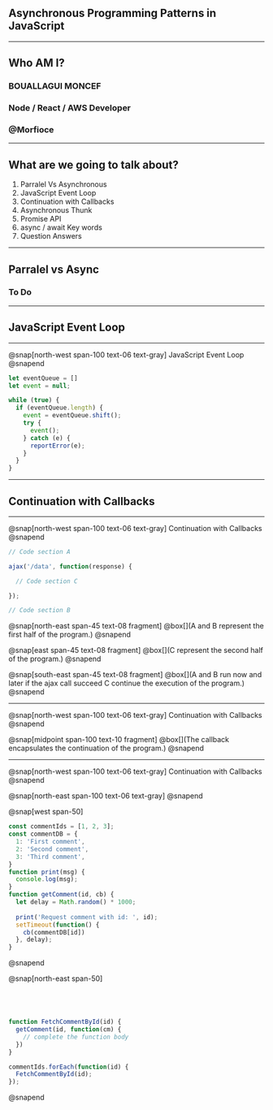 ## Asynchronous Programming Patterns in JavaScript

---

## Who AM I?

### BOUALLAGUI MONCEF
### Node / React / AWS Developer
### @Morfioce

---

## What are we going to talk about?

1. Parralel Vs Asynchronous
2. JavaScript Event Loop
3. Continuation with Callbacks
4. Asynchronous Thunk
5. Promise API
6. async / await Key words
7. Question Answers

---

## Parralel vs Async

### To Do

---

## JavaScript Event Loop

---

@snap[north-west span-100 text-06 text-gray]
JavaScript Event Loop
@snapend

```js
let eventQueue = []
let event = null;

while (true) {
  if (eventQueue.length) {
    event = eventQueue.shift();
    try {
      event();
    } catch (e) {
      reportError(e);
    }
  }
}
```

---

## Continuation with Callbacks

---

@snap[north-west span-100 text-06 text-gray]
Continuation with Callbacks
@snapend

```js
// Code section A

ajax('/data', function(response) {

  // Code section C

});

// Code section B

```
@snap[north-east span-45 text-08 fragment]
@box[](A and B represent the first half of the program.)
@snapend

@snap[east span-45 text-08 fragment]
@box[](C represent the second half of the program.)
@snapend

@snap[south-east span-45 text-08 fragment]
@box[](A and B run now and later if the ajax call succeed C continue the execution of the program.)
@snapend

---

@snap[north-west span-100 text-06 text-gray]
Continuation with Callbacks
@snapend

@snap[midpoint span-100 text-10 fragment]
@box[](The callback encapsulates the continuation of the program.)
@snapend

---

@snap[north-west span-100 text-06 text-gray]
Continuation with Callbacks
@snapend

@snap[north-east span-100 text-06 text-gray]
@snapend

@snap[west span-50]
```js
const commentIds = [1, 2, 3];
const commentDB = {
  1: 'First comment',
  2: 'Second comment',
  3: 'Third comment',
}
function print(msg) {
  console.log(msg);
}
function getComment(id, cb) {
  let delay = Math.random() * 1000;
  
  print('Request comment with id: ', id);
  setTimeout(function() {
    cb(commentDB[id])
  }, delay);
}
```
@snapend

@snap[north-east span-50]
```js




function FetchCommentById(id) {
  getComment(id, function(cm) {
    // complete the function body
  })
}

commentIds.forEach(function(id) {
  FetchCommentById(id);
});
```
@snapend

